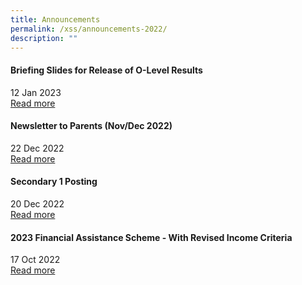```yaml
---
title: Announcements
permalink: /xss/announcements-2022/
description: ""
---
```

#### Briefing Slides for Release of O-Level Results

12 Jan 2023 <br>
[Read more](/all-announcements/olevelresultsbriefing/)

#### Newsletter to Parents (Nov/Dec 2022)

22 Dec 2022 <br>
[Read more](/files/Newsletter%20to%20Parents/2022/2022%20XMS%20December%20Newsletter.pdf)

#### Secondary 1 Posting

20 Dec 2022 <br>
[Read more](https://sites.google.com/xinminss.edu.sg/e-registration-sec-1-2023/home)

#### 2023 Financial Assistance Scheme - With Revised Income Criteria

17 Oct 2022 <br>
[Read more](/xss/announcements/2023-financial-assistance-scheme-with-revised-income-criteria)